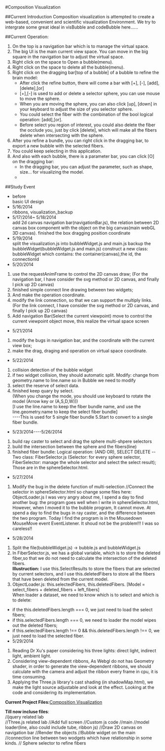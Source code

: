 #Composition Visualization

##Current Introduction
Composition visualization is attempted to create a web-based, convenient and scientific visualization Environment. We try to intergrate some great ideal in visBubble and codeBubble here......

##Current Operation:
1. On the top is a navigation bar which is to manage the virtual space.
2. The big UI is the main current view space. You can move in the big square in the navigation bar to adjust the virtual space.
3. Right click on the space to Open a bubble(menu).
4. Right click on the space to delete all the bubble(menu).
5. Right click on the dragging bar[top of a bubble] of a bubble to refine the brain model:
	* After click the refine button, there will come a bar with [+], [-], [add],[delete],[or]
	* [+],[-] is used to add or delete a selector sphere, you can use mouse to move the sphere.
	* When you are moving the sphere, you can also click [up], [down] in your keyboard to adjust the size of you selector sphere.
	* You could select the fiber with the combination of the bool logical operation: [add],[or].
	* Before select you region of interest, you could also delete the fiber the occlude you, just by click [delete], which will make all the fibers delete when intersecting with the sphere.
6. After you refine a bundle, you can right click in the dragging bar, to export a new bubble with the selected fibers.
7. You could keep selecting in this application.
8. And also with each bubble, there is a parameter bar, you can click [O] on the dragging bar:
	* In the dragging bar, you can adjust the parameter, such as shape, size... for visualizing the model.
	* 
##Study Event
* before    
basic UI design    
* 5/16/2014    
ribbons, visualization_backup    
* 5/17/2014~ 5/18/2014    
add 2d canvas navigation bar(navigationBar.js), the relation between 2D canvas box component
with the object on the big canvas(main webGL 3D canvas).
finished the box dragging position coordinate
* 5/19/2014    
split the visualization.js into bubbleWidget.js and main.js
backup the bubbleWidget(bubbleWidget.js and main.js)
construct a new class: bubbleWidget which contains: the container(canvas),the id, the connectionId    
* 5/20/2014    
 1. use the requestAnimFrame to control the 2D canvas draw;   (For the navigation bar, I have consider the svg method or 2D canvas, and finally I pick up 2D canvas)   
 2. finished simple connect line drawing between two widgets;   
 3. And make the operation coordinate.   
 4. modify the link connection, so that we can support the multiply links. (For the link connect, I have consider the svg method or 2D canvas, and finally I pick up 2D canvas)   
 5. Add navigation Bar(Select the current viewpoint) move to control the current  viewpoint object move, this realize the virtual space screen  
   
* 5/21/2014    
 1. modify the bugs in navigation bar, and the coordinate with the current view box;   
 2. make the drag, draging and operation on virtual space coordinate.    
* 5/22/2014        
 1. collision detection of the bubble widget   
 2. if two widget collision, they should automatic split.
Modify: change from geometry.name to line.name so in Bubble we need to modify   
 3. select the reserve of select data.   
 4. finished keep quary by select.   
(When you change the mode, you should use keyboard to rotate the model (Arrow key or (A,S,D,W)))    
 [I use the line.name to keep the fiber bundle name, and use the line.geometry.name to keep the select fiber bundle]   
 ----This is used for 5 single fiber bundle
5.Start to convert to a single fiber bundle.
* 5/23/2014----5/26/2014
 1. build ray caster to select and drag the sphere multi-shpere selectors
 2. build the intersection between the sphere and the fibers(line)
 3. finished fiber bundle: Logical operation: (AND OR), SELECT DELETE
--Two class: FiberSelector.js (Selector: for every sphere selector, FiberSelector: manage the whole selector and select the select result);
Those are in the sphereSelector.html.
* 5/27/2014
1. Modify the bug in the delete function of multi-selection
//Connect the selector in sphereSelector.html
so change some files here: ObjectLoader.js
I was very angry about me, I spend a day to find another bug: the program goes well when I write in sphereSelector.html,
However, when I moved it to the bubble program,
It cannot move. At spend a day to find the bugs in ray caster, and the difference between the two program.
Today I find the program is in the Mousedown MouseMove event EventListener. It shoud not be the problem!!!
I was so careless!!
* 5/28/2014    
 1. Split the file(bubbleWidget.js) -> bubble.js and bubbleWidget.js
 2. In FiberSelector.js, we has a global variable, which is to store the deleted fiber,so that we do not need to calculate the intersection of the deleted fibers.  
**Illustruction:** I use this.SelectResults to store the fibers that are selected by current selectors,
                   and I use this.deletedFibers to store all the fibers that have been deleted from the current model.
 3. ObjectLoader.js: this.selectedFibers, this.deletedFibers. [Model = select_fibers + deleted_fibers + left_fibers]   
When loader a dataset, we need to know which is to select and which is to delete:   
  * if the this.deletedFibers.length === 0, we just need to load the select fibers;
  * if this.selectedFibers.length === 0, we need to loader the model wipes out the deleted fibers;
  * if this.selectedFibers.length !== 0 && this.deletedFibers.length !== 0, we just need to load the selected fiber.
* 5/29/2014
1. Reading Dr Xu's paper considering his three lights: direct light, indirect light, ambient light.
2. Considering view-dependent ribbons, As Webgl do not has Geometry shader, in order to generate the view-dependent ribbons,
 we should calculate with the camera and adjust the ribbon every frame in cpu, it is time consuming.
3. Applying the Three.js library's cast shading (in shadowMap.html), we make the light source adjustable and look at the effect.
Looking at the code and considering its implementation.

**Current Project Files:**[Composition Visualization](http://younyzhu.github.io/Composition_Visualization/visualization.htm)

**Till now incluse files**:     
    //jquery related lab   
    <script src="./jqueryLib/jquery-1.10.2.js" type="text/javascript"></script>
    <script src="./jqueryLib/jquery-ui-1.10.4.js" type="text/javascript"></script>
    <script src="./jqueryLib/jquery.ui.position.js" type="text/javascript"></script>
    <script src="./jqueryLib/jquery.contextMenu.js" type="text/javascript"></script>
    //Three.js related lab
    <script src="js/three.js"></script>
    <script src="js/Detector.js"></script>
    <script src="js/KeyboardState.js"></script>
    <script src="js/THREEx.FullScreen.js"></script>  //Add full screen
    //Custom js code
    <script src="js/main.js" type="text/javascript"></script>              //main
    <script src="js/ObjectLoader.js"></script>      //model loader(line, also could include tube, ribbon js)
    <script src="js/navigationBar.js" type="text/javascript"></script>     //Draw 2D canvas on navigation bar
    <script src="js/bubble.js" type="text/javascript"></script>      //Render the objects
    <script src="js/bubbleWidget.js" type="text/javascript"></script>      //Bubble widget on the main
    <script src="js/connections.js" type="text/javascript"></script>       //connection line between two wodgets which have relationship in some kinds.
    <script src="js/FiberSelector.js"></script>   // Sphere selector to refine fibers
    <script src="js/ribbonGeometry.js" type="text/javascript"></script>
    <script src="js/TubePointGeometry.js" type="text/javascript"></script>
